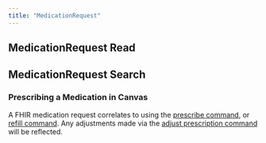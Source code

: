 ```yaml
---
title: "MedicationRequest"
---
```

## MedicationRequest Read
## MedicationRequest Search
### Prescribing a Medication in Canvas

A FHIR medication request correlates to using the [prescribe command](https://canvas-medical.zendesk.com/hc/en-us/articles/360063523313-Prescribing-a-Medication), or [refill command](https://canvas-medical.zendesk.com/hc/en-us/articles/360057482354-Refill-Medications). Any adjustments made via the [adjust prescription command](https://canvas-medical.zendesk.com/hc/en-us/articles/360061706154-Adjust-an-Existing-Medication) will be reflected.
